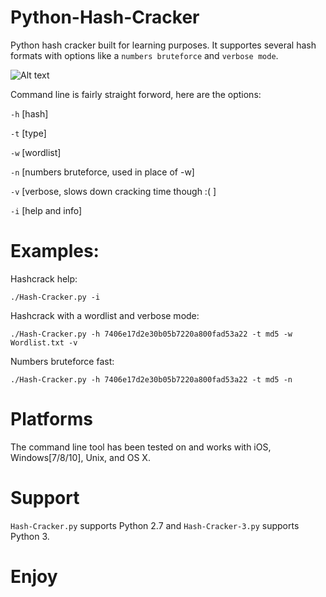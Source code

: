 # Python-Hash-Cracker
Python hash cracker built for learning purposes. It supportes several hash formats with options like a `numbers bruteforce` and `verbose mode`.

![Alt text](img2.JPG?raw=true "Screenshot")

Command line is fairly straight forword, here are the options:

`-h` [hash]

`-t` [type]

`-w` [wordlist]

`-n` [numbers bruteforce, used in place of -w]

`-v` [verbose, slows down cracking time though :( ]

`-i` [help and info]

# Examples:
Hashcrack help:

`./Hash-Cracker.py -i`

Hashcrack with a wordlist and verbose mode:

`./Hash-Cracker.py -h 7406e17d2e30b05b7220a800fad53a22 -t md5 -w Wordlist.txt -v`

Numbers bruteforce fast:

`./Hash-Cracker.py -h 7406e17d2e30b05b7220a800fad53a22 -t md5 -n`

# Platforms
The command line tool has been tested on and works with iOS, Windows[7/8/10], Unix, and OS X.

# Support
`Hash-Cracker.py` supports Python 2.7 and `Hash-Cracker-3.py` supports Python 3.

# Enjoy
